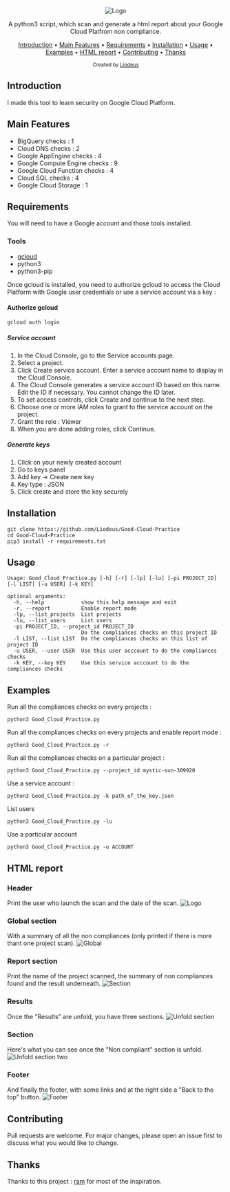 <p align="center">
  <img src="https://github.com/Liodeus/Good-Cloud-Practice/blob/main/images/logo.png" alt="Logo">
  
<p align="center">A python3 script, which scan and generate a html report about your Google Cloud Platfrom non compliance.

<p align="center">
  <a href="#introduction">Introduction</a>
 • <a href="#main-features">Main Features</a>
 • <a href="#requirements">Requirements</a>
 • <a href="#installation">Installation</a>
 • <a href="#usage">Usage</a>
 • <a href="#Examples">Examples</a>
 • <a href="#HTML-report">HTML report</a>
 • <a href="#contributing">Contributing</a>
 • <a href="#thanks">Thanks</a>
</p>

<div align="center">
  <sub>Created by
  <a href="https://liodeus.github.io/">Liodeus</a>
</div>

## Introduction

I made this tool to learn security on Google Cloud Platform.

## Main Features

- BigQuery checks : 1
- Cloud DNS checks : 2
- Google AppEngine checks : 4
- Google Compute Engine checks : 9
- Google Cloud Function checks : 4
- Cloud SQL checks : 4
- Google Cloud Storage : 1

## Requirements

You will need to have a Google account and those tools installed.

### Tools

- [gcloud](https://cloud.google.com/sdk/docs/install#deb)
- python3
- python3-pip

Once gcloud is installed, you need to authorize gcloud to access the Cloud Platform with Google user credentials or use a service account via a key :

#### Authorize gcloud
```bash
gcloud auth login
```

##### Service account

1. In the Cloud Console, go to the Service accounts page.
2. Select a project.
3. Click Create service account.
   Enter a service account name to display in the Cloud Console.
4. The Cloud Console generates a service account ID based on this name. Edit the ID if necessary. You cannot change the ID later.
5. To set access controls, click Create and continue to the next step.
6. Choose one or more IAM roles to grant to the service account on the project.
7. Grant the role : Viewer
8. When you are done adding roles, click Continue.

##### Generate keys

1. Click on your newly created account
2. Go to keys panel
3. Add key -> Create new key
4. Key type : JSON
5. Click create and store the key securely

## Installation

```
git clone https://github.com/Liodeus/Good-Cloud-Practice
cd Good-Cloud-Practice
pip3 install -r requirements.txt
```

## Usage

```
Usage: Good_Cloud_Practice.py [-h] [-r] [-lp] [-lu] [-pi PROJECT_ID] [-l LIST] [-u USER] [-k KEY]

optional arguments:
  -h, --help            show this help message and exit
  -r, --report          Enable report mode
  -lp, --list_projects  List projects
  -lu, --list_users     List users
  -pi PROJECT_ID, --project_id PROJECT_ID
                        Do the compliances checks on this project ID
  -l LIST, --list LIST  Do the compliances checks on this list of project ID
  -u USER, --user USER  Use this user acccount to do the compliances checks
  -k KEY, --key KEY     Use this service acccount to do the compliances checks
```

## Examples

Run all the compliances checks on every projects :
```shell
python3 Good_Cloud_Practice.py
```

Run all the compliances checks on every projects and enable report mode :
```shell
python3 Good_Cloud_Practice.py -r
```

Run all the compliances checks on a particular project :
```shell
python3 Good_Cloud_Practice.py --project_id mystic-sun-309920
```

Use a service account :
```shell
python3 Good_Cloud_Practice.py -k path_of_the_key.json
```

List users
```shell
python3 Good_Cloud_Practice.py -lu
```

Use a particular account
```shell
python3 Good_Cloud_Practice.py -u ACCOUNT
```

## HTML report

### Header
Print the user who launch the scan and the date of the scan.
<img src="https://github.com/Liodeus/Good-Cloud-Practice/blob/main/images/header.png" alt="Logo">

### Global section
With a summary of all the non compliances (only printed if there is more thant one project scan).
<img src="https://github.com/Liodeus/Good-Cloud-Practice/blob/main/images/global.png" alt="Global">

### Report section
Print the name of the project scanned, the summary of non compliances found and the result underneath.
<img src="https://github.com/Liodeus/Good-Cloud-Practice/blob/main/images/section.png" alt="Section">

### Results
Once the "Results" are unfold, you have three sections.
<img src="https://github.com/Liodeus/Good-Cloud-Practice/blob/main/images/unfold_section.png" alt="Unfold section">

### Section
Here's what you can see once the "Non compliant" section is unfold.
<img src="https://github.com/Liodeus/Good-Cloud-Practice/blob/main/images/unfold_section_two.png" alt="Unfold section two">

### Footer
And finally the footer, with some links and at the right side a "Back to the top" button.
<img src="https://github.com/Liodeus/Good-Cloud-Practice/blob/main/images/footer.png" alt="Footer">

## Contributing

Pull requests are welcome. For major changes, please open an issue first to discuss what you would like to change.

## Thanks

Thanks to this project : [ram](https://github.com/BrunoReboul/ram) for most of the inspiration.
